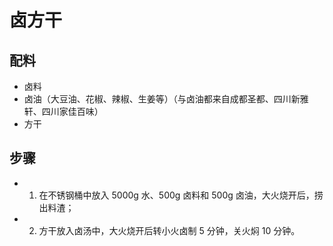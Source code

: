 # 卤方干

## 配料
- 卤料
- 卤油（大豆油、花椒、辣椒、生姜等）（与卤油都来自成都圣都、四川新雅轩、四川家佳百味）
- 方干

## 步骤
- 1. 在不锈钢桶中放入 5000g 水、500g 卤料和 500g 卤油，大火烧开后，捞出料渣；
- 2. 方干放入卤汤中，大火烧开后转小火卤制 5 分钟，关火焖 10 分钟。